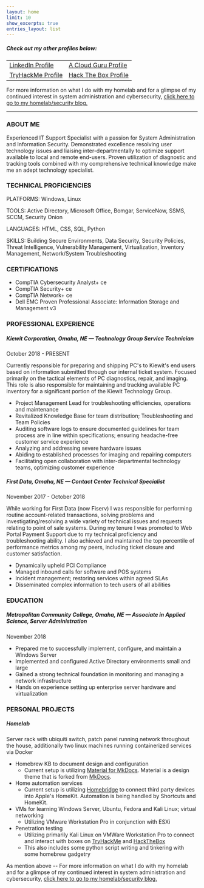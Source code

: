 ```yaml
---
layout: home
limit: 10
show_excerpts: true
entries_layout: list
---
```


##### Check out my other profiles below:
| | |
| -------- | ---------- |
| [LinkedIn Profile](https://www.linkedin.com/in/brandon-jimenez/) | [A Cloud Guru Profile](https://learn.acloud.guru/profile/brandon-jimenez1) |
| [TryHackMe Profile](https://tryhackme.com/p/darkplisken) | [Hack The Box Profile](https://www.hackthebox.eu/profile/394819) |
<script src="https://tryhackme.com/badge/179064"></script> <script src="https://www.hackthebox.eu/badge/394819"></script>


For more information on what I do with my homelab and for a glimpse of my continued interest in system administration and cybersecurity, [click here to go to my homelab/security blog.](https://blog.outerhaven.io/)

------------------------------------------------------------------------------------

### ABOUT ME

Experienced IT Support Specialist with a passion for System Administration and Information Security. Demonstrated excellence resolving user technology issues and liaising inter-departmentally to optimize support available to local and remote end-users. Proven utilization of diagnostic and tracking tools combined with my comprehensive technical knowledge make me an adept technology specialist.

### TECHNICAL PROFICIENCIES

PLATFORMS: Windows, Linux

TOOLS:  Active Directory, Microsoft Office, Bomgar, ServiceNow, SSMS, SCCM, Security Onion

LANGUAGES: HTML, CSS, SQL, Python

SKILLS: Building Secure Environments, Data Security, Security Policies, Threat Intelligence, Vulnerability Management, Virtualization, Inventory Management, Network/System Troubleshooting

### CERTIFICATIONS

- CompTIA Cybersecurity Analyst+ ce
- CompTIA Security+ ce 
- CompTIA Network+ ce 
- Dell EMC Proven Professional Associate: Information Storage and Management v3

### PROFESSIONAL EXPERIENCE

##### Kiewit Corporation, Omaha, NE — Technology Group Service Technician
October 2018 - PRESENT

Currently responsible for preparing and shipping PC's to Kiewit's end users based on information submitted through our internal ticket system. Focused primarily on the tactical elements of PC diagnostics, repair, and imaging. This role is also responsible for maintaining and tracking available PC inventory for a significant portion of the Kiewit Technology Group.
- Project Management Lead for troubleshooting efficiencies, operations and maintenance
- Revitalized Knowledge Base for team distribution; Troubleshooting and Team Policies
- Auditing software logs to ensure documented guidelines for team process are in line within specifications; ensuring headache-free customer service experience
- Analyzing and addressing severe hardware issues
- Abiding to established processes for imaging and repairing computers
- Facilitating open collaboration with inter-departmental technology teams, optimizing customer experience

##### First Data, Omaha, NE — Contact Center Technical Specialist
November 2017 - October 2018

While working for First Data (now Fiserv) I was responsible for performing routine account-related transactions, solving problems and investigating/resolving a wide variety of technical issues and requests relating to point of sale systems. During my tenure I was promoted to Web Portal Payment Support due to my technical proficiency and troubleshooting ability. I also achieved and maintained the top percentile of performance metrics among my peers, including ticket closure and customer satisfaction.
- Dynamically upheld PCI Compliance
- Managed inbound calls for software and POS systems
- Incident management; restoring services within agreed SLAs
- Disseminated complex information to tech users of all abilities

### EDUCATION

##### Metropolitan Community College, Omaha, NE — Associate in Applied Science, Server Administration 
November 2018

- Prepared me to successfully implement, configure, and maintain a Windows Server
- Implemented and configured Active Directory environments small and large
- Gained a strong technical foundation in monitoring and managing a network infrastructure
- Hands on experience setting up enterprise server hardware and virtualization

### PERSONAL PROJECTS
##### Homelab

Server rack with ubiquiti switch, patch panel running network throughout the house, additionally two linux machines running containerized services via Docker
- Homebrew KB to document design and configuration
  - Current setup is utilizing [Material for MkDocs](https://github.com/squidfunk/mkdocs-material). Material is a design theme that is forked from [MkDocs](https://www.mkdocs.org/).
- Home automation services
  - Current setup is utilizing [Homebridge](https://homebridge.io/) to connect third party devices into Apple's HomeKit. Automation is being handled by Shortcuts and HomeKit. 
- VMs for learning Windows Server, Ubuntu, Fedora and Kali Linux; virtual networking
  - Utilizing VMware Workstation Pro in conjunction with ESXi
- Penetration testing
  - Utilizing primarily Kali Linux on VMWare Workstation Pro to connect and interact with boxes on [TryHackMe](https://tryhackme.com/) and [HackTheBox](https://www.hackthebox.eu/)
  - This also includes some python script writing and tinkering with some homebrew gadgetry 

As mention above -- For more information on what I do with my homelab and for a glimpse of my continued interest in system administration and cybersecurity, [click here to go to my homelab/security blog.](https://blog.outerhaven.io/)
